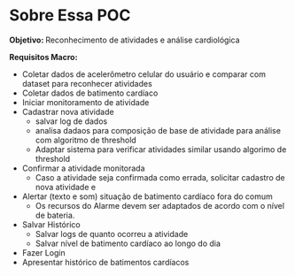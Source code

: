 # Sobre Essa POC

<b> Objetivo: </b> Reconhecimento de atividades e análise cardiológica

<b> Requisitos Macro: </b> 
- Coletar dados de acelerômetro celular do usuário e comparar com dataset para reconhecer atividades
- Coletar dados de batimento cardíaco
- Iniciar monitoramento de atividade
- Cadastrar nova atividade
	- salvar log de dados
	- analisa dadaos para composição de base de atividade para análise com algoritmo de threshold
	- Adaptar sistema para verificar atividades similar usando algorimo de threshold
- Confirmar a atividade monitorada
	- Caso a atividade seja confirmada como errada, solicitar cadastro de nova atividade e 
- Alertar (texto e som) situação  de batimento cardíaco fora do comum
	- Os recursos do Alarme devem ser adaptados de acordo com o nível de bateria.
- Salvar Histórico
	- Salvar logs de quanto ocorreu a atividade
	- Salvar nível de batimento cardíaco ao longo do dia
- Fazer Login
- Apresentar histórico de batimentos cardíacos


